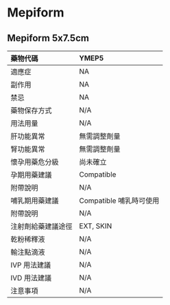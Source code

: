 # Mepiform

## Mepiform 5x7.5cm

| 藥物代碼 | YMEP5 |
| :--- | :--- |
| 適應症 | NA |
| 副作用 | NA |
| 禁忌 | NA |
| 藥物保存方式 | N/A |
| 用法用量 | N/A |
| 肝功能異常 | 無需調整劑量 |
| 腎功能異常 | 無需調整劑量 |
| 懷孕用藥危分級 | 尚未確立 |
| 孕期用藥建議 | Compatible |
| 附帶說明 | N/A |
| 哺乳期用藥建議 | Compatible 哺乳時可使用 |
| 附帶說明 | N/A |
| 注射劑給藥建議途徑 | EXT, SKIN |
| 乾粉稀釋液 | N/A |
| 輸注點滴液 | N/A |
| IVP 用法建議 | N/A |
| IVD 用法建議 | N/A |
| 注意事項 | N/A |

